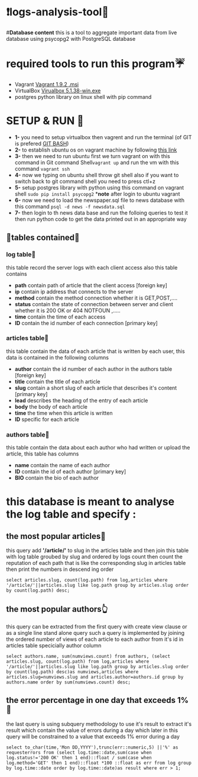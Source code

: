 # :exclamation:logs-analysis-tool:anger:

#**Database content**
this is a tool to aggregate important data from live database using psycopg2 with PostgreSQL database

# **required tools to run this program**:umbrella:
* Vagrant [Vagrant 1.9.2 .msi](https://releases.hashicorp.com/vagrant/1.9.2/)
* VirtualBox [Virualbox 5.1.38-win.exe](https://download.virtualbox.org/virtualbox/5.1.38/)
* postgres python library on linux shell with pip command

# SETUP & RUN :frog:
  * **1-** you need to setup virtualbox then vagrent and run the terminal (of GIT is prefered [GIT BASH](https://git-scm.com/downloads))
  * **2-** to establish ubuntu os on vagrant machine by following [this link](https://app.vagrantup.com/ubuntu/boxes/trusty64)
  * **3-** then we need to run ubuntu first we turn vagrant on with this command in Git command Shell```vagrant up``` and run the vm with this command ```vagrant ssh``` 
  * **4-** now we typing on ubuntu shell throw git shell also if you want to switch back to git command shell you need to press ctl+z
  * **5-** setup postgres library with python using this command on vagrant shell ```sudo pip install psycopg2``` ***note** after login to ubuntu vagrant 
  * **6-** now we need to load the newspaper.sql file to news database with this command ```psql -d news -f newsdata.sql ```
  * **7-** then login to th news data base and run the folloing queries to test it then run python code  to get the data printed out in an appropriate way

## :star2:tables contained:star2:

### log table:running:

this table record the server logs with each client access also this table contains
  * **path**    contain path of article that the client access [foreign key]
  * **ip**      contain ip address that connects to the server
  * **method**  contain the method connection whether it is GET,POST,....
  * **status**  contain the state of connection between server and client whether it is 200 OK or 404 NOTFOUN ,.....
  * **time**    contain the time of each access 
  * **ID**      contain the id number of each connection [primary key]

### articles table:couple:

this table contain the data of each article that is written by each user, this data is contained in the following columns
  * **author**  contain the id number of each author in the authors table [foreign key]
  * **title**   contain the title of each article
  * **slug**    contain a short slug of each article that describes it's content [primary key]
  * **lead**    describes the heading of the entry of each article
  * **body**    the body of each article
  * **time**    the time when this article is written
  * **ID**      specific for each article

### authors table:walking:

this table contain the data about each author who had written or upload the article, this table has columns
  * **name**    contain the name of each author 
  * **ID**      contain the id of each author [primary key]
  * **BIO**     contain the bio of each author
  
  
# **this database is meant to analyse the log table and specify :**
## the most popular articles:metal:
this query add **'/article/'** to slug in the articles table and then join this table with log table groubed by slug and ordered by logs count then count the reputation of each path that is like the corresponding slug in articles table then print the numbers in descend ing order

```
select articles.slug, count(log.path) from log,articles where '/article/'||articles.slug like log.path group by articles.slug order by count(log.path) desc;
```
## the most popular authors:point_up_2:
this query can be extracted from the first query with create view clause or as a single line stand alone query such a query is implemented by joining the ordered number of views of each article to each author from it's id in articles table specicially author column
```
select authors.name, sum(numviews.count) from authors, (select articles.slug, count(log.path) from log,articles where '/article/'||articles.slug like log.path group by articles.slug order by count(log.path) desc)as numviews,articles where articles.slug=numviews.slug and articles.author=authors.id group by authors.name order by sum(numviews.count) desc;
```
## the error percentage in one day that exceeds 1%:fu:
the last query is using subquery methodology to use it's result to extract it's result which contain the value of errors during a day which later in this query will be constrained to a value that exceeds 1% error during a day
```
select to_char(time,'Mon DD,YYYY'),trunc(err::numeric,5) ||'%' as requesterrors from (select log.time::date,sum(case when log.status!='200 OK' then 1 end)::float / sum(case when log.method='GET' then 1 end)::float *100 ::float as err from log group by log.time::date order by log.time::date)as result where err > 1;
```
